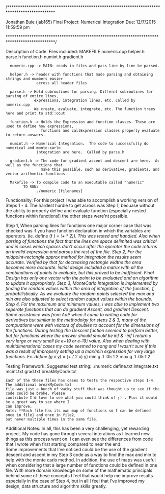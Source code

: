/**********************************************************************************************

Jonathan Buie (jab165) Final Project: Numerical Integration
Due: 12/7/2015 11:59:59 pm


**********************************************************************************************/

Description of Code:
   Files included: MAKEFILE numeric.cpp helper.h parse.h function.h numint.h gradient.h

      numeric.cpp -> MAIN: reads in files and pass line by line be parsed.

      helper.h -> header with functions that made parsing and obtaining strings and numbers easier
                  across all header files

      parse.h -> Hold subroutines for parsing. Differnt subroutines for parsing of entire lines,
                 expressions, integration lines, etc. Called by numeric.cpp
                 We create, evaluate, integrate, etc. The function trees here and print to std::cout

      function.h -> Holds the Expression and function classes. These are used to define how expressions,
                    functions and callExpression classes properly evaluate to return answers.
                    
      numint.h -> Numerical Integration.  The code to successfully do numerical and monte-carlo
                  integration are here.  Called by parse.h

      gradient.h -> The code for gradient ascent and descent are here.  As well as the functions that
                    make this possible, such as derivative, gradients, and vector arithmetic functions.
      
      Makefile -> To compile code to an executable called "numeric"
            TO RUN:
                  ./numeric [filenames]

Functionality:
   For this project I was able to accomplish a working version of Steps 1 - 4. The hardest hurdle to get
   across was Step 1, becuase without the ability to properly define and evaluate function (especially 
   nested functions within functions!) the other steps were'nt possible.

   Step 1, When parsing lines for functions one major corner case that was checked was if you have function
      declaration in which the variables are operators.  (ie. define (f *) = (+ * 2)).  This was tested 
      and handled.  Also when parsing of functions the fact that the lines are space delimited was critical
      and in cases which spaces don't occur after the operator the code returns an invalid expression and 
      parses the rest of the file.
   Step 2, For the midpoint-rectangle approx method for integration the results seem accurate.  Verified by
      that for decreasing rectangle widths the area becomes more accurate.  Initial design included a matrix
      with all the combinations of points to evaluate, but this proved to be inefficient. Final Design has
      only one vector with the point to be evaluated and an algorithm to update it appropriatly.
   Step 3, MonteCarlo Integration is implemented by finding the random values within the area of integration
      of the function, f, probabilistically.  As we evaluate the random points selected the max and min are
      also adjusted to select random output values within the bounds.
   Step 4, For the maximum and minimum values, I was able to implement two seperate functions that can do 
      gradient Ascent, and gradient Descent. Some assistance was from AoP when it came to writing code for
      derivatives but similar to the methodolgy for steps 2 & 3, many of the compuations were with vectors
      of doubles to account for the dimensions of the functions.
      During testing the Descent fuction seemed to perform better, but for functions where the answer should
      should be inf & -inf I return a very large or very small (ie e+19 or e-19) value.
      Also when dealing with multidimenstional cases my code seemed to hang and I wasn't sure if this was a 
      result of improperly setting up a max/min expression for very large functions.
      Ex.
               define (g x y) = (+ (* 2 x) y)
               min g .1 .05 1 2
               max g .1 .05 1 2

Testing Framework:
   Suggested test string:
      ./numeric define.txt integrate.txt mcint.txt grad.txt breakMyCode.txt
      
    Each of the these files has cases to tests the respective steps 1-4.  The additional breakMyCode.txt
    file was just a bunch of wacky stuff that was thought up to see if the code could be broke. Please 
    contribute I'd love to see what you could think of ;) . Plus it would be a great way to see where I 
    can improve.
    Note: **Each file has its own map of functions so f can be defined once in file1 and once in file2,
    but never multiple times in the same file.

Additional Notes:
   In all, this has been a very challenging, yet rewarding project. My code has gone through several interations as 
   I learned new things as this process went on.  I can even see the differences from code that I wrote when first 
   starting compared to near the end.  
   Some improvements that I've noticed could be the use of the gradient descent and ascent in my Step 3 code as a way
   to find the max and min to help with the monte carlo method.  In addition, the use of maps was useful when 
   considering that a large number of functions could be defined in one file.  With more domain knowledge on some of
   the mathematic principals behind some of these concepts I feel that would help me improve results especially in
   the case of Step 4, but in all I feel that I've improved my design, data structure and algorithm skills greatly.
